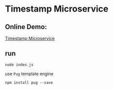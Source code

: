 # Timestamp Microservice

## Online Demo:
[Timestamp Microservice](https://boilerplate-project-timestamp.gaomingyangcn.repl.co/)

## run
```
node index.js
```

use `Pug` template engine

```
npm install pug --save
```